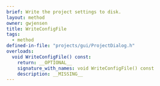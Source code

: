 ```yaml
---
brief: Write the project settings to disk.
layout: method
owner: gwjensen
title: WriteConfigFile
tags:
  - method
defined-in-file: "projects/gui/ProjectDialog.h"
overloads:
  void WriteConfigFile() const:
    return: __OPTIONAL__
    signature_with_names: void WriteConfigFile() const
    description: __MISSING__
---
```

